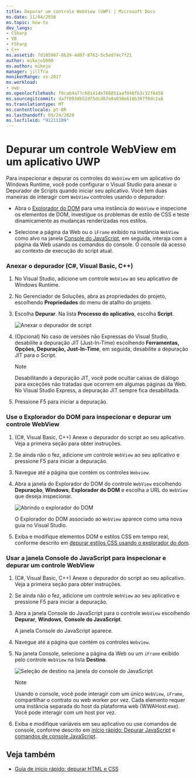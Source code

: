 ```yaml
---
title: Depurar um controle WebView (UWP) | Microsoft Docs
ms.date: 11/04/2016
ms.topic: how-to
dev_langs:
- CSharp
- VB
- FSharp
- C++
ms.assetid: 7d105907-8b39-4d07-8762-5c5ed74c7f21
author: mikejo5000
ms.author: mikejo
manager: jillfra
monikerRange: vs-2017
ms.workload:
- uwp
ms.openlocfilehash: f0cab4a77c601414e766851aaf048fb3c32f6458
ms.sourcegitcommit: da7f093db52df5dcd67e0a030e616b307f0dc2a8
ms.translationtype: MT
ms.contentlocale: pt-BR
ms.lasthandoff: 09/24/2020
ms.locfileid: "91211109"
---
```

# <a name="debug-a-webview-control-in-a-uwp-app"></a>Depurar um controle WebView em um aplicativo UWP

 Para inspecionar e depurar os controles do `WebView` em um aplicativo do Windows Runtime, você pode configurar o Visual Studio para anexar o Depurador de Scripts quando iniciar seu aplicativo. Você tem duas maneiras de interagir com `WebView` controles usando o depurador:

- Abra o [Explorador do DOM](../debugger/quickstart-debug-html-and-css.md) para uma instância do `WebView` e inspecione os elementos de DOM, investigue os problemas de estilo de CSS e teste dinamicamente as mudanças renderizadas nos estilos.

- Selecione a página da Web ou o `iFrame` exibido na instância `WebView` como alvo na janela [Console do JavaScript](../debugger/javascript-console-commands.md?view=vs-2017&preserve-view=true), em seguida, interaja com a página da Web usando os comandos do console. O console dá acesso ao contexto de execução do script atual.

### <a name="attach-the-debugger-c-visual-basic-c"></a>Anexar o depurador (C#, Visual Basic, C++)

1. No Visual Studio, adicione um controle `WebView` ao seu aplicativo de Windows Runtime.

2. No Gerenciador de Soluções, abra as propriedades do projeto, escolhendo **Propriedades** do menu de atalho do projeto.

3. Escolha **Depurar**. Na lista **Processo do aplicativo**, escolha **Script**.

     ![Anexar o depurador de script](../debugger/media/js_dom_webview_script_debugger.png "JS_DOM_WebView_Script_Debugger")

4. (Opcional) No caso de versões não Expressas do Visual Studio, desabilite a depuração JIT (Just-In-Time) escolhendo **Ferramentas, Opções, Depuração, Just-In-Time**, em seguida, desabilite a depuração JIT para o Script.

    > [!NOTE]
    > Desabilitando a depuração JIT, você pode ocultar caixas de diálogo para exceções não tratadas que ocorrem em algumas páginas da Web. No Visual Studio Express, a depuração JIT sempre fica desabilitada.

5. Pressione F5 para iniciar a depuração.

### <a name="use-the-dom-explorer-to-inspect-and-debug-a-webview-control"></a>Use o Explorador do DOM para inspecionar e depurar um controle WebView

1. (C#, Visual Basic, C++) Anexe o depurador do script ao seu aplicativo. Veja a primeira seção para obter instruções.

2. Se ainda não o fez, adicione um controle `WebView` ao seu aplicativo e pressione F5 para iniciar a depuração.

3. Navegue até a página que contém os controles `Webview`.

4. Abra a janela do Explorador do DOM do controle `WebView` escolhendo **Depuração**, **Windows**, **Explorador do DOM** e escolha a URL do `WebView` que deseja inspecionar.

     ![Abrindo o explorador do DOM](../debugger/media/js_dom_webview.png "JS_DOM_WebView")

     O Explorador do DOM associado ao `WebView` aparece como uma nova guia no Visual Studio.

5. Exiba e modifique elementos DOM e estilos CSS em tempo real, conforme descrito em [depurar estilos CSS usando o explorador do dom](quickstart-debug-html-and-css.md).

### <a name="use-the-javascript-console-window-to-inspect-and-debug-a-webview-control"></a>Usar a janela Console do JavaScript para inspecionar e depurar um controle WebView

1. (C#, Visual Basic, C++) Anexe o depurador do script ao seu aplicativo. Veja a primeira seção para obter instruções.

2. Se ainda não o fez, adicione um controle `WebView` ao seu aplicativo e pressione F5 para iniciar a depuração.

3. Abra a janela Console do JavaScript para o controle `WebView` escolhendo **Depurar**, **Windows**, **Console do JavaScript**.

     A janela Console do JavaScript aparece.

4. Navegue até a página que contém os controles `Webview`.

5. Na janela Console, selecione a página da Web ou um `iFrame` exibido pelo controle `WebView` na lista **Destino**.

     ![Seleção de destino na janela do console do JavaScript](../debugger/media/js_console_target.png "JS_Console_Target")

    > [!NOTE]
    > Usando o console, você pode interagir com um único `WebView`, `iFrame`, compartilhar o contrato ou web worker por vez. Cada elemento requer uma instância separada do host da plataforma web (WWAHost.exe). Você pode interagir com um host por vez.

6. Exiba e modifique variáveis em seu aplicativo ou use comandos de console, conforme descrito em [início rápido: Depurar JavaScript](../debugger/quickstart-debug-javascript-using-the-console.md) e [comandos de console JavaScript](../debugger/javascript-console-commands.md?view=vs-2017&preserve-view=true).

## <a name="see-also"></a>Veja também

- [Guia de início rápido: depurar HTML e CSS](../debugger/quickstart-debug-html-and-css.md)